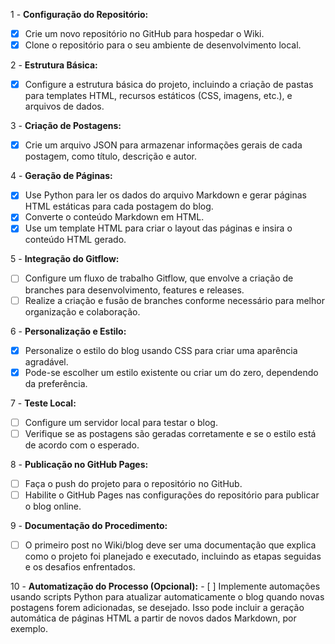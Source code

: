 1 -  **Configuração do Repositório:**
   - [x] Crie um novo repositório no GitHub para hospedar o Wiki.
   - [x] Clone o repositório para o seu ambiente de desenvolvimento local.

2 -  **Estrutura Básica:**
   - [x] Configure a estrutura básica do projeto, incluindo a criação de pastas para templates HTML, recursos estáticos (CSS, imagens, etc.), e arquivos de dados.

3 -  **Criação de Postagens:**
   - [x] Crie um arquivo JSON para armazenar informações gerais de cada postagem, como título, descrição e autor.

4 -  **Geração de Páginas:**
   - [x] Use Python para ler os dados do arquivo Markdown e gerar páginas HTML estáticas para cada postagem do blog.
   - [x] Converte o conteúdo Markdown em HTML.
   - [x] Use um template HTML para criar o layout das páginas e insira o conteúdo HTML gerado.

5 -  **Integração do Gitflow:**
   - [ ] Configure um fluxo de trabalho Gitflow, que envolve a criação de branches para desenvolvimento, features e releases.
   - [ ] Realize a criação e fusão de branches conforme necessário para melhor organização e colaboração.

6 -  **Personalização e Estilo:**
   - [x] Personalize o estilo do blog usando CSS para criar uma aparência agradável.
   - [x] Pode-se escolher um estilo existente ou criar um do zero, dependendo da preferência.

7 -  **Teste Local:**
   - [ ] Configure um servidor local para testar o blog.
   - [ ] Verifique se as postagens são geradas corretamente e se o estilo está de acordo com o esperado.

8 -  **Publicação no GitHub Pages:**
   - [ ] Faça o push do projeto para o repositório no GitHub.
   - [ ] Habilite o GitHub Pages nas configurações do repositório para publicar o blog online.

9 -  **Documentação do Procedimento:**
   - [ ] O primeiro post no Wiki/blog deve ser uma documentação que explica como o projeto foi planejado e executado, incluindo as etapas seguidas e os desafios enfrentados.

10 -  **Automatização do Processo (Opcional):**
    - [ ] Implemente automações usando scripts Python para atualizar automaticamente o blog quando novas postagens forem adicionadas, se desejado. Isso pode incluir a geração automática de páginas HTML a partir de novos dados Markdown, por exemplo.
